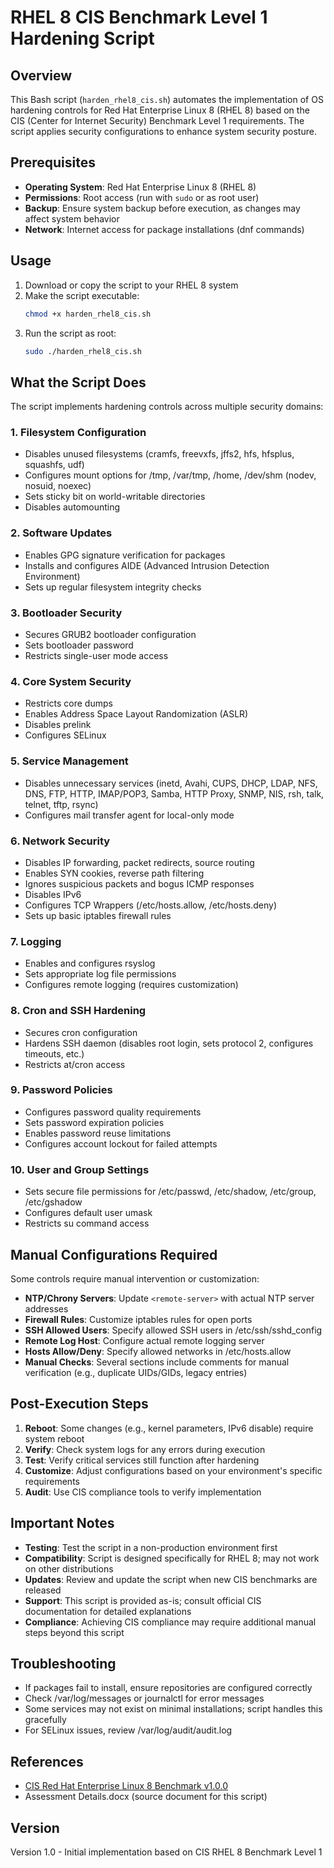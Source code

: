 # RHEL 8 CIS Benchmark Level 1 Hardening Script

## Overview

This Bash script (`harden_rhel8_cis.sh`) automates the implementation of OS hardening controls for Red Hat Enterprise Linux 8 (RHEL 8) based on the CIS (Center for Internet Security) Benchmark Level 1 requirements. The script applies security configurations to enhance system security posture.

## Prerequisites

- **Operating System**: Red Hat Enterprise Linux 8 (RHEL 8)
- **Permissions**: Root access (run with `sudo` or as root user)
- **Backup**: Ensure system backup before execution, as changes may affect system behavior
- **Network**: Internet access for package installations (dnf commands)

## Usage

1. Download or copy the script to your RHEL 8 system
2. Make the script executable:
   ```bash
   chmod +x harden_rhel8_cis.sh
   ```
3. Run the script as root:
   ```bash
   sudo ./harden_rhel8_cis.sh
   ```

## What the Script Does

The script implements hardening controls across multiple security domains:

### 1. Filesystem Configuration
- Disables unused filesystems (cramfs, freevxfs, jffs2, hfs, hfsplus, squashfs, udf)
- Configures mount options for /tmp, /var/tmp, /home, /dev/shm (nodev, nosuid, noexec)
- Sets sticky bit on world-writable directories
- Disables automounting

### 2. Software Updates
- Enables GPG signature verification for packages
- Installs and configures AIDE (Advanced Intrusion Detection Environment)
- Sets up regular filesystem integrity checks

### 3. Bootloader Security
- Secures GRUB2 bootloader configuration
- Sets bootloader password
- Restricts single-user mode access

### 4. Core System Security
- Restricts core dumps
- Enables Address Space Layout Randomization (ASLR)
- Disables prelink
- Configures SELinux

### 5. Service Management
- Disables unnecessary services (inetd, Avahi, CUPS, DHCP, LDAP, NFS, DNS, FTP, HTTP, IMAP/POP3, Samba, HTTP Proxy, SNMP, NIS, rsh, talk, telnet, tftp, rsync)
- Configures mail transfer agent for local-only mode

### 6. Network Security
- Disables IP forwarding, packet redirects, source routing
- Enables SYN cookies, reverse path filtering
- Ignores suspicious packets and bogus ICMP responses
- Disables IPv6
- Configures TCP Wrappers (/etc/hosts.allow, /etc/hosts.deny)
- Sets up basic iptables firewall rules

### 7. Logging
- Enables and configures rsyslog
- Sets appropriate log file permissions
- Configures remote logging (requires customization)

### 8. Cron and SSH Hardening
- Secures cron configuration
- Hardens SSH daemon (disables root login, sets protocol 2, configures timeouts, etc.)
- Restricts at/cron access

### 9. Password Policies
- Configures password quality requirements
- Sets password expiration policies
- Enables password reuse limitations
- Configures account lockout for failed attempts

### 10. User and Group Settings
- Sets secure file permissions for /etc/passwd, /etc/shadow, /etc/group, /etc/gshadow
- Configures default user umask
- Restricts su command access

## Manual Configurations Required

Some controls require manual intervention or customization:

- **NTP/Chrony Servers**: Update `<remote-server>` with actual NTP server addresses
- **Firewall Rules**: Customize iptables rules for open ports
- **SSH Allowed Users**: Specify allowed SSH users in /etc/ssh/sshd_config
- **Remote Log Host**: Configure actual remote logging server
- **Hosts Allow/Deny**: Specify allowed networks in /etc/hosts.allow
- **Manual Checks**: Several sections include comments for manual verification (e.g., duplicate UIDs/GIDs, legacy entries)

## Post-Execution Steps

1. **Reboot**: Some changes (e.g., kernel parameters, IPv6 disable) require system reboot
2. **Verify**: Check system logs for any errors during execution
3. **Test**: Verify critical services still function after hardening
4. **Customize**: Adjust configurations based on your environment's specific requirements
5. **Audit**: Use CIS compliance tools to verify implementation

## Important Notes

- **Testing**: Test the script in a non-production environment first
- **Compatibility**: Script is designed specifically for RHEL 8; may not work on other distributions
- **Updates**: Review and update the script when new CIS benchmarks are released
- **Support**: This script is provided as-is; consult official CIS documentation for detailed explanations
- **Compliance**: Achieving CIS compliance may require additional manual steps beyond this script

## Troubleshooting

- If packages fail to install, ensure repositories are configured correctly
- Check /var/log/messages or journalctl for error messages
- Some services may not exist on minimal installations; script handles this gracefully
- For SELinux issues, review /var/log/audit/audit.log

## References

- [CIS Red Hat Enterprise Linux 8 Benchmark v1.0.0](https://www.cisecurity.org/benchmark/red_hat_linux/)
- Assessment Details.docx (source document for this script)

## Version

Version 1.0 - Initial implementation based on CIS RHEL 8 Benchmark Level 1
